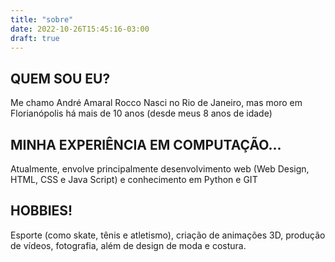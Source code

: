 ```yaml
---
title: "sobre"
date: 2022-10-26T15:45:16-03:00
draft: true
---
```


## QUEM SOU EU?
Me chamo André Amaral Rocco
Nasci no Rio de Janeiro, mas moro em Florianópolis há mais de 10 anos (desde meus 8 anos de idade)

## MINHA EXPERIÊNCIA EM COMPUTAÇÃO...
Atualmente, envolve principalmente desenvolvimento web (Web Design, HTML, CSS e Java Script) e conhecimento em Python e GIT

## HOBBIES!
Esporte (como skate, tênis e atletismo), criação de animações 3D, produção de vídeos, fotografia, além de design de moda e costura.

